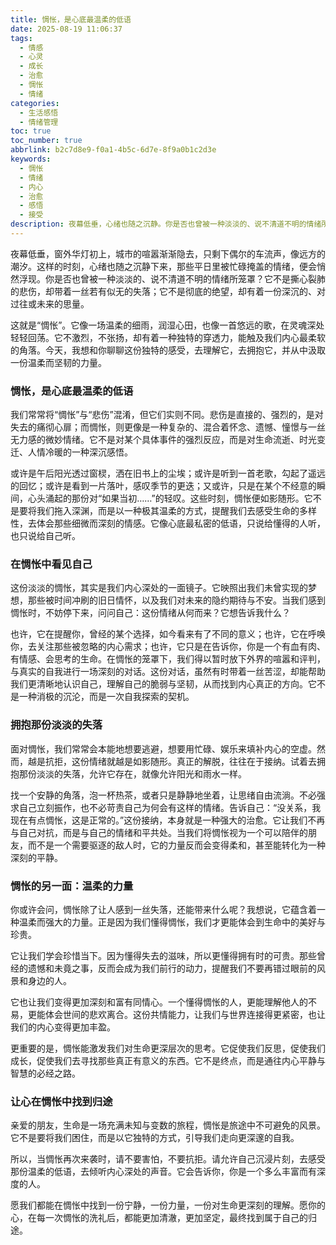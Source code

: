 ```yaml
---
title: 惆怅，是心底最温柔的低语
date: 2025-08-19 11:06:37
tags:
  - 情感
  - 心灵
  - 成长
  - 治愈
  - 惆怅
  - 情绪
categories:
  - 生活感悟
  - 情绪管理
toc: true
toc_number: true
abbrlink: b2c7d8e9-f0a1-4b5c-6d7e-8f9a0b1c2d3e
keywords:
  - 惆怅
  - 情绪
  - 内心
  - 治愈
  - 感悟
  - 接受
description: 夜幕低垂，心绪也随之沉静。你是否也曾被一种淡淡的、说不清道不明的情绪所笼罩？它不是悲伤，却带着一丝失落；它不是绝望，却有着一份深沉。这就是“惆怅”。它像一场温柔的细雨，润湿心田，也像一首悠远的歌，在灵魂深处轻轻回荡。今天，让我们一起走进这份独特的感受，去理解它，去拥抱它，并从中汲取一份温柔的力量。
---
```


夜幕低垂，窗外华灯初上，城市的喧嚣渐渐隐去，只剩下偶尔的车流声，像远方的潮汐。这样的时刻，心绪也随之沉静下来，那些平日里被忙碌掩盖的情绪，便会悄然浮现。你是否也曾被一种淡淡的、说不清道不明的情绪所笼罩？它不是撕心裂肺的悲伤，却带着一丝若有似无的失落；它不是彻底的绝望，却有着一份深沉的、对过往或未来的思量。

这就是“惆怅”。它像一场温柔的细雨，润湿心田，也像一首悠远的歌，在灵魂深处轻轻回荡。它不激烈，不张扬，却有着一种独特的穿透力，能触及我们内心最柔软的角落。今天，我想和你聊聊这份独特的感受，去理解它，去拥抱它，并从中汲取一份温柔而坚韧的力量。

### 惆怅，是心底最温柔的低语

我们常常将“惆怅”与“悲伤”混淆，但它们实则不同。悲伤是直接的、强烈的，是对失去的痛彻心扉；而惆怅，则更像是一种复杂的、混合着怀念、遗憾、憧憬与一丝无力感的微妙情绪。它不是对某个具体事件的强烈反应，而是对生命流逝、时光变迁、人情冷暖的一种深沉感悟。

或许是午后阳光透过窗棂，洒在旧书上的尘埃；或许是听到一首老歌，勾起了遥远的回忆；或许是看到一片落叶，感叹季节的更迭；又或许，只是在某个不经意的瞬间，心头涌起的那份对“如果当初……”的轻叹。这些时刻，惆怅便如影随形。它不是要将我们拖入深渊，而是以一种极其温柔的方式，提醒我们去感受生命的多样性，去体会那些细微而深刻的情感。它像心底最私密的低语，只说给懂得的人听，也只说给自己听。

### 在惆怅中看见自己

这份淡淡的惆怅，其实是我们内心深处的一面镜子。它映照出我们未曾实现的梦想，那些被时间冲刷的旧日情怀，以及我们对未来的隐约期待与不安。当我们感到惆怅时，不妨停下来，问问自己：这份情绪从何而来？它想告诉我什么？

也许，它在提醒你，曾经的某个选择，如今看来有了不同的意义；也许，它在呼唤你，去关注那些被忽略的内心需求；也许，它只是在告诉你，你是一个有血有肉、有情感、会思考的生命。在惆怅的笼罩下，我们得以暂时放下外界的喧嚣和评判，与真实的自我进行一场深刻的对话。这份对话，虽然有时带着一丝苦涩，却能帮助我们更清晰地认识自己，理解自己的脆弱与坚韧，从而找到内心真正的方向。它不是一种消极的沉沦，而是一次自我探索的契机。

### 拥抱那份淡淡的失落

面对惆怅，我们常常会本能地想要逃避，想要用忙碌、娱乐来填补内心的空虚。然而，越是抗拒，这份情绪就越是如影随形。真正的解脱，往往在于接纳。试着去拥抱那份淡淡的失落，允许它存在，就像允许阳光和雨水一样。

找一个安静的角落，泡一杯热茶，或者只是静静地坐着，让思绪自由流淌。不必强求自己立刻振作，也不必苛责自己为何会有这样的情绪。告诉自己：“没关系，我现在有点惆怅，这是正常的。”这份接纳，本身就是一种强大的治愈。它让我们不再与自己对抗，而是与自己的情绪和平共处。当我们将惆怅视为一个可以陪伴的朋友，而不是一个需要驱逐的敌人时，它的力量反而会变得柔和，甚至能转化为一种深刻的平静。

### 惆怅的另一面：温柔的力量

你或许会问，惆怅除了让人感到一丝失落，还能带来什么呢？我想说，它蕴含着一种温柔而强大的力量。正是因为我们懂得惆怅，我们才更能体会到生命中的美好与珍贵。

它让我们学会珍惜当下。因为懂得失去的滋味，所以更懂得拥有时的可贵。那些曾经的遗憾和未竟之事，反而会成为我们前行的动力，提醒我们不要再错过眼前的风景和身边的人。

它也让我们变得更加深刻和富有同情心。一个懂得惆怅的人，更能理解他人的不易，更能体会世间的悲欢离合。这份共情能力，让我们与世界连接得更紧密，也让我们的内心变得更加丰盈。

更重要的是，惆怅能激发我们对生命更深层次的思考。它促使我们反思，促使我们成长，促使我们去寻找那些真正有意义的东西。它不是终点，而是通往内心平静与智慧的必经之路。

### 让心在惆怅中找到归途

亲爱的朋友，生命是一场充满未知与变数的旅程，惆怅是旅途中不可避免的风景。它不是要将我们困住，而是以它独特的方式，引导我们走向更深邃的自我。

所以，当惆怅再次来袭时，请不要害怕，不要抗拒。请允许自己沉浸片刻，去感受那份温柔的低语，去倾听内心深处的声音。它会告诉你，你是一个多么丰富而有深度的人。

愿我们都能在惆怅中找到一份宁静，一份力量，一份对生命更深刻的理解。愿你的心，在每一次惆怅的洗礼后，都能更加清澈，更加坚定，最终找到属于自己的归途。